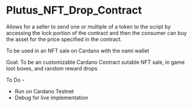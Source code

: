 # Plutus_NFT_Drop_Contract
Allows for a seller to send one or multiple of a token to the script by accessing the lock portion of the contract and then the consumer can buy the asset for the price specified in the contract.

To be used in an NFT sale on Cardano with the nami wallet

Goal: To be an customizable Cardano Contract sutable NFT sale, in game loot boxes, and random reward drops

To Do - 
+ Run on Cardano Testnet 
+ Debug for live implementation
